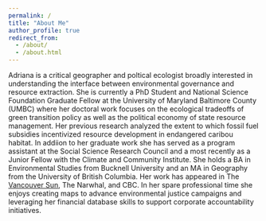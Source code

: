 ```yaml
---
permalink: /
title: "About Me"
author_profile: true
redirect_from: 
  - /about/
  - /about.html
---
```

Adriana is a critical geographer and poltical ecologist broadly interested in understanding the interface between environmental governance and resource extraction. She is currently a PhD Student and National Science Foundation Graduate Fellow at the University of Maryland Baltimore County (UMBC) where her doctoral work focuses on the ecological tradeoffs of green transition policy as well as the political economy of state resource management. Her previous research analyzed the extent to which fossil fuel subsidies incentivized resource development in endangered caribou habitat. In addiion to her graduate work she has served as a program assistant at the Social Science Research Council and a most recently as a Junior Fellow with the Climate and Community Institute. She holds a BA in Environmental Studies from Bucknell University and an MA in Geography from the University of British Columbia. Her work has appeared in The [Vancouver Sun](https://vancouversun.com/business/energy/b-c-subsidizes-energy-drilling-on-caribou-habitat-it-promised-to-protect-study-says), The Narwhal, and CBC. In her spare professional time she enjoys creating maps to advance environmental justice campaigns and leveraging her financial database skills to support corporate accountability initiatives. 

